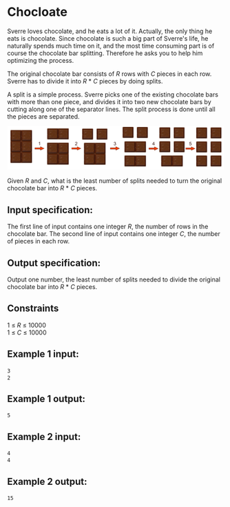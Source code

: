 # Chocloate
Sverre loves chocolate, and he eats a lot of it. 
Actually, the only thing he eats is chocolate. Since chocolate is such a big
part of Sverre's life, he naturally spends much time on it, and the most time
consuming part is of course the chocolate bar splitting. Therefore he asks you
to help him optimizing the process.

The original chocolate bar consists of _R_ rows with _C_ pieces in each row.
Sverre has to divide it into _R_ * _C_ pieces by doing splits. 

A split is a simple process. Sverre picks one of the existing chocolate bars
with more than one piece, and divides it into two new chocolate bars by cutting
along one of the separator lines. 
The split process is done until all the pieces are separated.

![](../images/chocolate.png)

Given _R_ and _C_, what is the least number of splits needed to turn the
original chocolate bar into _R_ * _C_ pieces.


## Input specification:
The first line of input contains one integer _R_, the number of rows in the chocolate bar.
The second line of input contains one integer _C_, the number of pieces in each row.

## Output specification:
Output one number, the least number of splits needed to divide the original chocolate bar into _R_ * _C_ pieces.

## Constraints
1 &le; _R_ &le; 10000  
1 &le; _C_ &le; 10000  

## Example 1 input:
```
3
2
```

## Example 1 output:
```
5
```


## Example 2 input:
```
4
4
```

## Example 2 output:
```
15
```

